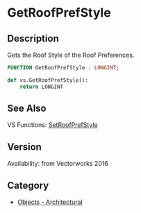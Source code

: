 # GetRoofPrefStyle

## Description
Gets the Roof Style of the Roof Preferences.

```pascal
FUNCTION GetRoofPrefStyle : LONGINT;
```

```python
def vs.GetRoofPrefStyle():
    return LONGINT
```

## See Also
VS Functions:
[SetRoofPrefStyle](SetRoofPrefStyle.md)

## Version
Availability: from Vectorworks 2016

## Category
* [Objects - Architectural](../Categories/Objects%20-%20Architectural.md)
